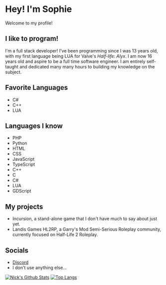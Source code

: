 # Hey! I'm Sophie
Welcome to my profile!

## I like to program!
I'm a full stack developer! I've been programming since I was 13 years old, with my first language being LUA for Valve's *Half-life: Alyx*. I am now 16 years old and aspire to be a full time software engineer. I am entirely self-taught and dedicated many many hours to building my knowledge on the subject.

## Favorite Languages
- C#
- C++
- LUA

## Languages I know
- PHP
- Python
- HTML
- CSS
- JavaScript
- TypeScript
- C++
- C
- C#
- LUA
- GDScript

## My projects
- Incursion, a stand-alone game that I don't have much to say about just yet.
- Landis Games HL2RP, a Garry's Mod Semi-Serious Roleplay community, currently focused on Half-Life 2 Roleplay.

## Socials
- [Discord](discord.gg/landis)
- I don't use anything else...

[![Nick's Github Stats](https://github-readme-stats.vercel.app/api?username=urnotnick&theme=react&show_icons=1&include_all_commits=1&count_private=1&hide=html)](https://github.com/anuraghazra/github-readme-stats)
[![Top Langs](https://github-readme-stats.vercel.app/api/top-langs/?username=urnotnick&theme=react&layout=compact&langs_count=10&hide=HTML,CSS&count_private=1)](https://github.com/anuraghazra/github-readme-stats)

